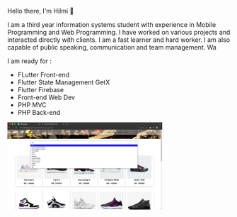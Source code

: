 Hello there, I'm Hilmi  👋


I am a third year information systems student with experience in Mobile Programming and Web
Programming. I have worked on various projects and interacted directly with clients. I am a fast learner and
hard worker. I am also capable of public speaking, communication and team management. Wa

I am ready for : 
- FLutter Front-end
- Flutter State Management GetX
- Flutter Firebase
- Front-end Web Dev
- PHP MVC
- PHP Back-end

<img src="Screenshot from 2022-01-09 20-28-46.png" width="350">
